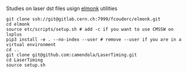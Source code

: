 Studies on laser dst files usign [elmonk](https://gitlab.cern.ch/blenzi/elmonk) utilities

```
git clone ssh://git@gitlab.cern.ch:7999/fcouderc/elmonk.git
cd elmonk
source etc/scripts/setup.sh # add -c if you want to use CMSSW on lxplus
pip3 install -e . --no-index --user # remove --user if you are in a virtual environment
cd ..
git clone git@github.com:camendola/LaserTiming.git
cd LaserTiming
source setup.sh 
```